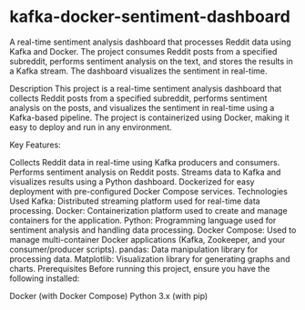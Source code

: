 # kafka-docker-sentiment-dashboard
A real-time sentiment analysis dashboard that processes Reddit data using Kafka and Docker. The project consumes Reddit posts from a specified subreddit, performs sentiment analysis on the text, and stores the results in a Kafka stream. The dashboard visualizes the sentiment in real-time.

Description
This project is a real-time sentiment analysis dashboard that collects Reddit posts from a specified subreddit, performs sentiment analysis on the posts, and visualizes the sentiment in real-time using a Kafka-based pipeline. The project is containerized using Docker, making it easy to deploy and run in any environment.

Key Features:

Collects Reddit data in real-time using Kafka producers and consumers.
Performs sentiment analysis on Reddit posts.
Streams data to Kafka and visualizes results using a Python dashboard.
Dockerized for easy deployment with pre-configured Docker Compose services.
Technologies Used
Kafka: Distributed streaming platform used for real-time data processing.
Docker: Containerization platform used to create and manage containers for the application.
Python: Programming language used for sentiment analysis and handling data processing.
Docker Compose: Used to manage multi-container Docker applications (Kafka, Zookeeper, and your consumer/producer scripts).
pandas: Data manipulation library for processing data.
Matplotlib: Visualization library for generating graphs and charts.
Prerequisites
Before running this project, ensure you have the following installed:

Docker (with Docker Compose)
Python 3.x (with pip)
